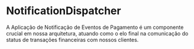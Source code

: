 # NotificationDispatcher
A Aplicação de Notificação de Eventos de Pagamento é um componente crucial em nossa arquitetura, atuando como o elo final na comunicação do status de transações financeiras com nossos clientes.
